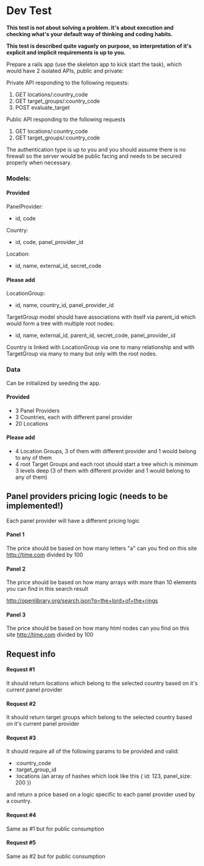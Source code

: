 # Dev Test

**This test is not about solving a problem. It's about execution and checking what's your default way of thinking and coding habits.**

**This test is described quite vaguely on purpose, so interpretation of it's explicit and implicit requirements is up to you.**


Prepare a rails app (use the skeleton app to kick start the task), which would have 2 isolated APIs, public and private:

Private API responding to the following requests:

  1. GET  locations/:country_code
  1. GET  target_groups/:country_code
  1. POST evaluate_target

Public API responding to the following requests

  1. GET  locations/:country_code
  1. GET  target_groups/:country_code
  
The authentication type is up to you and you should assume there is no firewall
so the server would be public facing and needs to be secured properly
when necessary.

### Models:

#### Provided

PanelProvider: 
  * id, code

Country: 
  * id, code, panel_provider_id

Location: 
  * id, name, external_id, secret_code

#### Please add

LocationGroup:
  * id, name, country_id, panel_provider_id

TargetGroup model should have associations with itself via parent_id which would form a tree with multiple root nodes:
  * id, name, external_id, parent_id, secret_code, panel_provider_id

Country is linked with LocationGroup via one to many relationship and with TargetGroup via many to many
but only with the root nodes.

### Data

Can be initialized by seeding the app.

#### Provided

  - 3 Panel Providers
  - 3 Countries, each with different panel provider
  - 20 Locations

#### Please add

  - 4 Location Groups, 3 of them with different provider and 1 would belong to any of them
  - 4 root Target Groups and each root should start a tree which is minimum 3 levels deep (3 of them with different provider and 1 would belong to any of them)


## Panel providers pricing logic (needs to be implemented!)

Each panel provider will have a different pricing logic

#### Panel 1

The price should be based on how many letters "a" can you find on this site http://time.com divided by 100

#### Panel 2

The price should be based on how many arrays with more than 10 elements you can find in this search result

http://openlibrary.org/search.json?q=the+lord+of+the+rings

#### Panel 3

The price should be based on how many html nodes can you find on this site http://time.com divided by 100


## Request info

#### Request #1

It should return locations which belong to the selected country based on it's current panel provider

#### Request #2

It should return target groups which belong to the selected country based on it's current panel provider

#### Request #3

It should require all of the following params to be provided and valid:

- :country_code
- :target_group_id
- :locations  (an array of hashes which look like this { id: 123, panel_size: 200 })

and return a price based on a logic specific to each panel provider used by a country.

#### Request #4

Same as #1 but for public consumption

#### Request #5

Same as #2 but for public consumption
